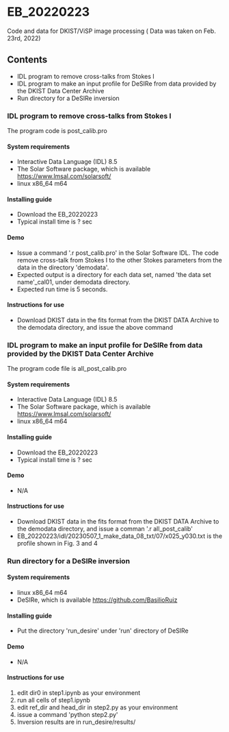 # EB_20220223
Code and data for DKIST/ViSP image processing ( Data was taken on Feb. 23rd, 2022)

## Contents

+ IDL program to remove cross-talks from Stokes I 
+ IDL program to make an input profile for DeSIRe from data provided by the DKIST Data Center Archive
+ Run directory for a DeSIRe inversion

### IDL program to remove cross-talks from Stokes I

The program code is post_calib.pro

#### System requirements

+ Interactive Data Language (IDL) 8.5
+ The Solar Software package, which is available https://www.lmsal.com/solarsoft/
+ linux x86_64 m64

#### Installing guide

+ Download the EB_20220223
+ Typical install time is ? sec

#### Demo

+ Issue a command '.r post_calib.pro' in the Solar Software IDL. The code remove cross-talk from Stokes I to the other Stokes parameters from the data in the directory 'demodata'.
+ Expected output is a directory for each data set, named 'the data set name'_cal01, under demodata directory.
+ Expected run time is 5 seconds.

#### Instructions for use

+ Download DKIST data in the fits format from the DKIST DATA Archive to the demodata directory, and issue the above command 




### IDL program to make an input profile for DeSIRe from data provided by the DKIST Data Center Archive

The program code file is all_post_calib.pro

#### System requirements

+ Interactive Data Language (IDL) 8.5
+ The Solar Software package, which is available https://www.lmsal.com/solarsoft/
+ linux x86_64 m64

#### Installing guide

+ Download the EB_20220223
+ Typical install time is ? sec

#### Demo

+ N/A

#### Instructions for use

+ Download DKIST data in the fits format from the DKIST DATA Archive to the demodata directory, and issue a comman '.r all_post_calib'
+ EB_20220223/idl/20230507_1_make_data_08_txt/07/x025_y030.txt is the profile shown in Fig. 3 and 4



### Run directory for a DeSIRe inversion

#### System requirements

+ linux x86_64 m64
+ DeSIRe, which is available https://github.com/BasilioRuiz 

#### Installing guide

+ Put the directory 'run_desire' under 'run' directory of DeSIRe

#### Demo

+ N/A

#### Instructions for use

1. edit dir0 in step1.ipynb as your environment
2. run all cells of step1.ipynb
3. edit ref_dir and head_dir in step2.py as your environment
4. issue a command 'python step2.py'
5. Inversion results are in run_desire/results/
